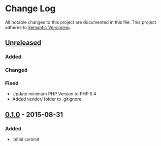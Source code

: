# Change Log
All notable changes to this project are documented in this file.
This project adheres to [Semantic Versioning](http://semver.org/).

## [Unreleased](https://github.com/ravage84/cakephp-fake-seeder/compare/0.1.0...master)
### Added

### Changed

### Fixed
- Update minimum PHP Version to PHP 5.4
- Added vendor/ folder to .gitignore

## [0.1.0](https://github.com/ravage84/cakephp-fake-seeder/tag/0.1.0) - 2015-08-31
### Added
- Initial commit
